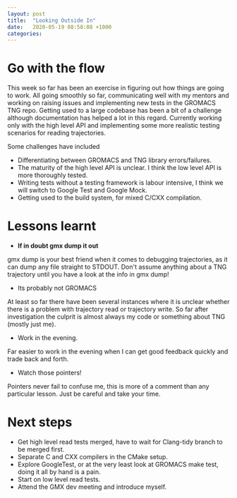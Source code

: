 ```yaml
---
layout: post
title:  "Looking Outside In"
date:   2020-05-19 08:58:08 +1000
categories: 
---
```


# Go with the flow

This week so far has been an exercise in figuring out how things are going to work. All going smoothly so far, communicating well with my mentors and working on raising issues and implementing new tests in the GROMACS TNG repo. Getting used to a large codebase has been a bit of a challenge although documentation has helped a lot in this regard. Currently working only with the high level API and implementing some more realistic testing scenarios for reading trajectories.

Some challenges have included

* Differentiating between GROMACS and TNG library errors/failures.
* The maturity of the high level API is unclear. I think the low level API is more thoroughly tested.
* Writing tests without a testing framework is labour intensive, I think we will switch to Google Test and Google Mock.
* Getting used to the build system, for mixed C/CXX compilation.

# Lessons learnt

* **If in doubt gmx dump it out**

gmx dump is your best friend when it comes to debugging trajectories, as it can dump any file straight to STDOUT. Don't assume anything about a TNG trajectory until you have a look at the info in gmx dump!

* Its probably not GROMACS

At least so far there have been several instances where it is unclear whether there is a problem with trajectory read or trajectory write.
So far after investigation the culprit is almost always my code or something about TNG (mostly just me).

* Work in the evening.

Far easier to work in the evening when I can get good feedback quickly and trade back and forth.

* Watch those pointers!

Pointers never fail to confuse me, this is more of a comment than any particular lesson.
Just be careful and take your time. 

# Next steps

* Get high level read tests merged, have to wait for Clang-tidy branch to be merged first.
* Separate C and CXX compilers in the CMake setup.
* Explore GoogleTest, or at the very least look at GROMACS make test, doing it all by hand is a pain.
* Start on low level read tests.
* Attend the GMX dev meeting and introduce myself.









